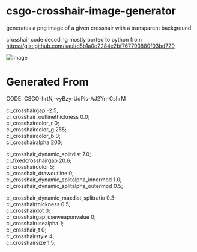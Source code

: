 # csgo-crosshair-image-generator
generates a png image of a given crosshair with a transparent background 
 
 crosshair code decoding mostly ported to python from https://gist.github.com/saul/d5b1a0e2284e2bf767793880f03bd729

![image](https://user-images.githubusercontent.com/101136391/224377233-32951c4a-0549-4501-bbfa-8d188e2e059b.png)
# Generated From

 CODE: CSGO-hrtNj-vyBzy-UdPis-AJ2Yn-CshrM

 cl_crosshairgap -2.5;  
 cl_crosshair_outlinethickness 0.0;  
 cl_crosshaircolor_r 0;  
 cl_crosshaircolor_g 255;  
 cl_crosshaircolor_b 0;  
 cl_crosshairalpha 200;  

 cl_crosshair_dynamic_splitdist 7.0;  
 cl_fixedcrosshairgap 20.6;  
 cl_crosshaircolor 5;  
 cl_crosshair_drawoutline 0;  
 cl_crosshair_dynamic_splitalpha_innermod 1.0;  
 cl_crosshair_dynamic_splitalpha_outermod 0.5;  

 cl_crosshair_dynamic_maxdist_splitratio 0.3;  
 cl_crosshairthickness 0.5;  
 cl_crosshairdot 0;  
 cl_crosshairgap_useweaponvalue 0;  
 cl_crosshairusealpha 1;  
 cl_crosshair_t 0;  
 cl_crosshairstyle 4;  
 cl_crosshairsize 1.5;  
